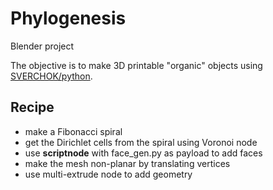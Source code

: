# Phylogenesis
Blender project


The objective is to make 3D printable "organic" objects using 
[SVERCHOK/python](http://nikitron.cc.ua/sverchok_en.html). 

## Recipe

- make a Fibonacci spiral
- get the Dirichlet cells from the spiral using Voronoi node
- use **scriptnode** with face_gen.py as payload to add faces 
- make the mesh non-planar by translating vertices 
- use multi-extrude node to add geometry

